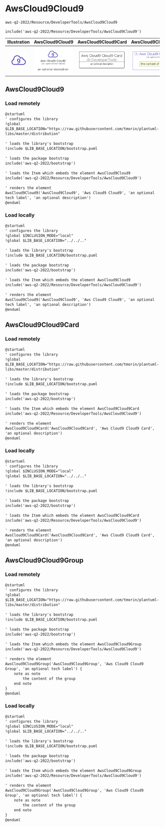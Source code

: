 # AwsCloud9Cloud9


```text
aws-q2-2022/Resource/DeveloperTools/AwsCloud9Cloud9
```

```text
include('aws-q2-2022/Resource/DeveloperTools/AwsCloud9Cloud9')
```



| Illustration | AwsCloud9Cloud9 | AwsCloud9Cloud9Card | AwsCloud9Cloud9Group |
| :---: | :---: | :---: | :---: |
| ![illustration for Illustration](../../../aws-q2-2022/Resource/DeveloperTools/AwsCloud9Cloud9.png) | ![illustration for AwsCloud9Cloud9](../../../aws-q2-2022/Resource/DeveloperTools/AwsCloud9Cloud9.Local.png) | ![illustration for AwsCloud9Cloud9Card](../../../aws-q2-2022/Resource/DeveloperTools/AwsCloud9Cloud9Card.Local.png) | ![illustration for AwsCloud9Cloud9Group](../../../aws-q2-2022/Resource/DeveloperTools/AwsCloud9Cloud9Group.Local.png) |




## AwsCloud9Cloud9

### Load remotely
```plantuml
@startuml
' configures the library
!global $LIB_BASE_LOCATION="https://raw.githubusercontent.com/tmorin/plantuml-libs/master/distribution"

' loads the library's bootstrap
!include $LIB_BASE_LOCATION/bootstrap.puml

' loads the package bootstrap
include('aws-q2-2022/bootstrap')

' loads the Item which embeds the element AwsCloud9Cloud9
include('aws-q2-2022/Resource/DeveloperTools/AwsCloud9Cloud9')

' renders the element
AwsCloud9Cloud9('AwsCloud9Cloud9', 'Aws Cloud9 Cloud9', 'an optional tech label', 'an optional description')
@enduml
```

### Load locally
```plantuml
@startuml
' configures the library
!global $INCLUSION_MODE="local"
!global $LIB_BASE_LOCATION="../../.."

' loads the library's bootstrap
!include $LIB_BASE_LOCATION/bootstrap.puml

' loads the package bootstrap
include('aws-q2-2022/bootstrap')

' loads the Item which embeds the element AwsCloud9Cloud9
include('aws-q2-2022/Resource/DeveloperTools/AwsCloud9Cloud9')

' renders the element
AwsCloud9Cloud9('AwsCloud9Cloud9', 'Aws Cloud9 Cloud9', 'an optional tech label', 'an optional description')
@enduml
```

## AwsCloud9Cloud9Card

### Load remotely
```plantuml
@startuml
' configures the library
!global $LIB_BASE_LOCATION="https://raw.githubusercontent.com/tmorin/plantuml-libs/master/distribution"

' loads the library's bootstrap
!include $LIB_BASE_LOCATION/bootstrap.puml

' loads the package bootstrap
include('aws-q2-2022/bootstrap')

' loads the Item which embeds the element AwsCloud9Cloud9Card
include('aws-q2-2022/Resource/DeveloperTools/AwsCloud9Cloud9')

' renders the element
AwsCloud9Cloud9Card('AwsCloud9Cloud9Card', 'Aws Cloud9 Cloud9 Card', 'an optional description')
@enduml
```

### Load locally
```plantuml
@startuml
' configures the library
!global $INCLUSION_MODE="local"
!global $LIB_BASE_LOCATION="../../.."

' loads the library's bootstrap
!include $LIB_BASE_LOCATION/bootstrap.puml

' loads the package bootstrap
include('aws-q2-2022/bootstrap')

' loads the Item which embeds the element AwsCloud9Cloud9Card
include('aws-q2-2022/Resource/DeveloperTools/AwsCloud9Cloud9')

' renders the element
AwsCloud9Cloud9Card('AwsCloud9Cloud9Card', 'Aws Cloud9 Cloud9 Card', 'an optional description')
@enduml
```

## AwsCloud9Cloud9Group

### Load remotely
```plantuml
@startuml
' configures the library
!global $LIB_BASE_LOCATION="https://raw.githubusercontent.com/tmorin/plantuml-libs/master/distribution"

' loads the library's bootstrap
!include $LIB_BASE_LOCATION/bootstrap.puml

' loads the package bootstrap
include('aws-q2-2022/bootstrap')

' loads the Item which embeds the element AwsCloud9Cloud9Group
include('aws-q2-2022/Resource/DeveloperTools/AwsCloud9Cloud9')

' renders the element
AwsCloud9Cloud9Group('AwsCloud9Cloud9Group', 'Aws Cloud9 Cloud9 Group', 'an optional tech label') {
    note as note
        the content of the group
    end note
}
@enduml
```

### Load locally
```plantuml
@startuml
' configures the library
!global $INCLUSION_MODE="local"
!global $LIB_BASE_LOCATION="../../.."

' loads the library's bootstrap
!include $LIB_BASE_LOCATION/bootstrap.puml

' loads the package bootstrap
include('aws-q2-2022/bootstrap')

' loads the Item which embeds the element AwsCloud9Cloud9Group
include('aws-q2-2022/Resource/DeveloperTools/AwsCloud9Cloud9')

' renders the element
AwsCloud9Cloud9Group('AwsCloud9Cloud9Group', 'Aws Cloud9 Cloud9 Group', 'an optional tech label') {
    note as note
        the content of the group
    end note
}
@enduml
```

